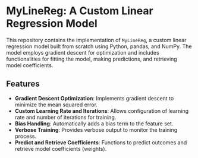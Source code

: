 # MyLineReg: A Custom Linear Regression Model

This repository contains the implementation of `MyLineReg`, a custom linear regression model built from scratch using Python, pandas, and NumPy. The model employs gradient descent for optimization and includes functionalities for fitting the model, making predictions, and retrieving model coefficients.

## Features

- **Gradient Descent Optimization**: Implements gradient descent to minimize the mean squared error.
- **Custom Learning Rate and Iterations**: Allows configuration of learning rate and number of iterations for training.
- **Bias Handling**: Automatically adds a bias term to the feature set.
- **Verbose Training**: Provides verbose output to monitor the training process.
- **Predict and Retrieve Coefficients**: Functions to predict outcomes and retrieve model coefficients (weights).

